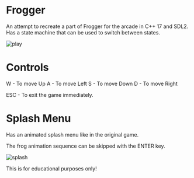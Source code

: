 # Frogger

An attempt to recreate a part of Frogger for the arcade in C++ 17 and SDL2.
Has a state machine that can be used to switch between states.

![play](https://user-images.githubusercontent.com/87091726/190869487-0aa485b9-4801-42b7-a360-a8091ccfe39f.gif)

# Controls

W - To move Up
A - To move Left
S - To move Down
D - To move Right

ESC - To exit the game immediately.

# Splash Menu

Has an animated splash menu like in the original game.

The frog animation sequence can be skipped with the ENTER key.

![splash](https://user-images.githubusercontent.com/87091726/190869400-e96e6cbf-0dbc-44b6-92a5-66b3a17d4b4b.gif)

This is for educational purposes only!
